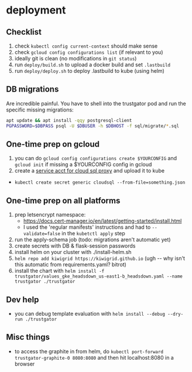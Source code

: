 # deployment

## Checklist

1. check `kubectl config current-context` should make sense
1. check `gcloud config configurations list` (if relevant to you)
1. ideally git is clean (no modifications in `git status`)
1. run `deploy/build.sh` to upload a docker build and set `.lastbuild`
1. run `deploy/deploy.sh` to deploy .lastbuild to kube (using helm)

## DB migrations

Are incredible painful. You have to shell into the trustgator pod and run the specific missing migrations:

```bash
apt update && apt install -qqy postgresql-client
PGPASSWORD=$DBPASS psql -U $DBUSER -h $DBHOST -f sql/migrate/*.sql
```

## One-time prep on gcloud

1. you can do `gcloud config configurations create $YOURCONFIG` and `gcloud init` if missing a $YOURCONFIG config in gcloud
1. create a [service acct for cloud sql proxy](https://cloud.google.com/sql/docs/mysql/sql-proxy#create-service-account) and upload it to kube
  - `kubectl create secret generic cloudsql --from-file=something.json`

## One-time prep on all platforms

1. prep letsencrypt namespace:
	- https://docs.cert-manager.io/en/latest/getting-started/install.html
	- I used the 'regular manifests' instructions and had to `--validate=false` in the `kubetctl apply` step
1. run the apply-schema job (todo: migrations aren't automatic yet)
1. create secrets with DB & flask-session passwords
1. install helm on your cluster with ./install-helm.sh
1. `helm repo add kiwigrid https://kiwigrid.github.io` (ugh -- why isn't this automatic from requirements.yaml? bitrot)
1. install the chart with `helm install -f trustgator/values_gke_headsdown_us-east1-b_headsdown.yaml --name trustgator ./trustgator`

## Dev help

* you can debug template evaluation with `helm install --debug --dry-run ./trustgator`

## Misc things

* to access the graphite in from helm, do `kubectl port-forward trustgator-graphite-0 8080:8080` and then hit localhost:8080 in a browser
